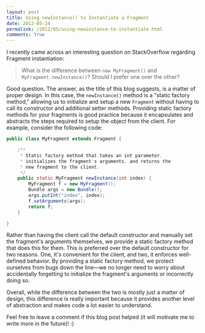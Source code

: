 ```yaml
---
layout: post
title: Using newInstance() to Instantiate a Fragment
date: 2012-05-24
permalink: /2012/05/using-newinstance-to-instantiate.html
comments: true
---
```


I recently came across an interesting question on StackOverflow regarding Fragment instantiation:

> What is the difference between `new MyFragment()` and `MyFragment.newInstance()`? Should I prefer one over the other?

Good question. The answer, as the title of this blog suggests, is a matter of proper design. In this case, the `newInstance()` method is a "static factory method," allowing us to initialize and setup a new `Fragment` without having to call its constructor and additional setter methods. Providing static factory methods for your fragments is good practice because it encapsulates and abstracts the steps required to setup the object from the client. For example, consider the following code:

<!--more-->

```java
public class MyFragment extends Fragment {

    /**
     * Static factory method that takes an int parameter,
     * initializes the fragment's arguments, and returns the
     * new fragment to the client.
     */
    public static MyFragment newInstance(int index) {
        MyFragment f = new MyFragment();
        Bundle args = new Bundle();
        args.putInt("index", index);
        f.setArguments(args);
        return f;
    }

}
```

Rather than having the client call the default constructor and manually set the fragment's arguments themselves, we provide a static factory method that does this for them. This is preferred over the default constructor for two reasons. One, it's convenient for the client, and two, it enforces well-defined behavior. By providing a static factory method, we protect ourselves from bugs down the line&mdash;we no longer need to worry about accidentally forgetting to initialize the fragment's arguments or incorrectly doing so.

Overall, while the difference between the two is mostly just a matter of design, this difference is really important because it provides another level of abstraction and makes code a lot easier to understand.

Feel free to leave a comment if this blog post helped (it will motivate me to write more in the future)! :)
